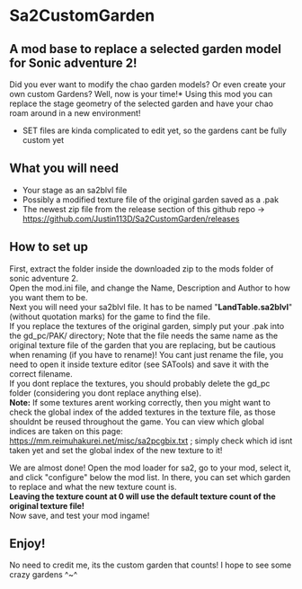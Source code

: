 # Sa2CustomGarden
## A mod base to replace a selected garden model for Sonic adventure 2!
Did you ever want to modify the chao garden models? Or even create your own custom Gardens? Well, now is your time!*
Using this mod you can replace the stage geometry of the selected garden and have your chao roam around in a new environment!

* SET files are kinda complicated to edit yet, so the gardens cant be fully custom yet

## What you will need
- Your stage as an sa2blvl file
- Possibly a modified texture file of the original garden saved as a .pak
- The newest zip file from the release section of this github repo -> https://github.com/Justin113D/Sa2CustomGarden/releases

## How to set up
First, extract the folder inside the downloaded zip to the mods folder of sonic adventure 2. </br>
Open the mod.ini file, and change the Name, Description and Author to how you want them to be. </br>
Next you will need your sa2blvl file. It has to be named "**LandTable.sa2blvl**" (without quotation marks) for the game to find the file. </br>
If you replace the textures of the original garden, simply put your .pak into the gd_pc/PAK/ directory; Note that the file needs the same name as the original texture file of the garden that you are replacing, but be cautious when renaming (if you have to rename)! You cant just rename the file, you need to open it inside texture editor (see SATools) and save it with the correct filename. </br>
If you dont replace the textures, you should probably delete the gd_pc folder (considering you dont replace anything else). </br>
**Note:** If some textures arent working correctly, then you might want to check the global index of the added textures in the texture file, as those shouldnt be reused throughout the game. You can view which global indices are taken on this page: https://mm.reimuhakurei.net/misc/sa2pcgbix.txt ; simply check which id isnt taken yet and set the global index of the new texture to it!


We are almost done! Open the mod loader for sa2, go to your mod, select it, and click "configure" below the mod list. In there, you can set which garden to replace and what the new texture count is. </br>
**Leaving the texture count at 0 will use the default texture count of the original texture file!** </br>
Now save, and test your mod ingame!

## Enjoy!
No need to credit me, its the custom garden that counts! I hope to see some crazy gardens ^~^
